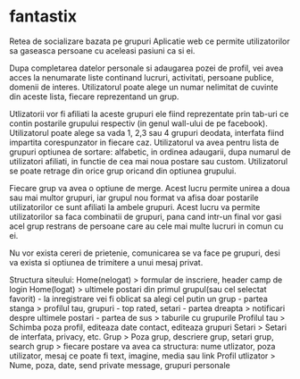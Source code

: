 fantastix
=========
Retea de socializare bazata pe grupuri
Aplicatie web ce permite utilizatorilor sa gaseasca persoane cu aceleasi pasiuni ca si ei.

Dupa completarea datelor personale si adaugarea pozei de profil, vei avea acces la nenumarate liste continand lucruri, activitati, persoane publice, domenii de interes. Utilizatorul poate alege un numar nelimitat de cuvinte din aceste lista, fiecare reprezentand un grup. 

Utlizatorii vor fi afiliati la aceste grupuri ele fiind reprezentate prin tab-uri ce contin postarile grupului respectiv (in genul wall-ului de pe facebook). Utilizatorul poate alege sa vada 1, 2,3 sau 4 grupuri deodata, interfata fiind impartita corespunzator in fiecare caz.
Utilizatorul va avea pentru lista de grupuri optiunea de sortare: alfabetic, in ordinea adaugarii, dupa numarul de utilizatori afiliati, in functie de cea mai noua postare sau custom.
Utilizatorul se poate retrage din orice grup oricand din optiunea grupului.

Fiecare grup va avea o optiune de merge. Acest lucru permite unirea a doua sau mai multor grupuri, iar grupul nou format va afisa doar postarile utilizatorilor ce sunt afiliati la ambele grupuri.
Acest lucru va permite utilizatorilor sa faca combinatii de grupuri, pana cand intr-un final vor gasi acel grup restrans de persoane care au cele mai multe lucruri in comun cu ei.

Nu vor exista cereri de prietenie, comunicarea se va face pe grupuri, desi va exista si optiunea de trimitere a unui mesaj privat.

Structura siteului:
Home(nelogat) > formular de inscriere, header camp de login
Home(logat) > ultimele postari din primul grupul(sau cel selectat favorit) 
                      - la inregistrare vei fi oblicat sa alegi cel putin un grup
                      - partea stanga > profilul tau, grupuri - top rated, setari
                      - partea dreapta >  notificari despre ultimele postari
                      - partea de sus >  taburile cu grupurile
Profilul tau > Schimba poza profil, editeaza date contact, editeaza grupuri
Setari > Setari de interfata, privacy, etc.
Grup > Poza grup, descriere grup, setari grup, search grup
         > fiecare postare va avea ca structura: nume utlizator, poza utilizator, mesaj ce poate fi                                                                            text, imagine, media sau link
Profil utlizator > Nume, poza, date, send private message, grupuri personale
